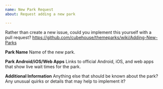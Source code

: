 ```yaml
---
name: New Park Request
about: Request adding a new park

---
```


Rather than create a new issue, could you implement this yourself with a pull request?
https://github.com/cubehouse/themeparks/wiki/Adding-New-Parks

**Park Name**
Name of the new park.

**Park Android/iOS/Web Apps**
Links to official Android, iOS, and web apps that show live wait times for the park.

**Additional Information**
Anything else that should be known about the park? Any unusual quirks or details that may help to implement it?
